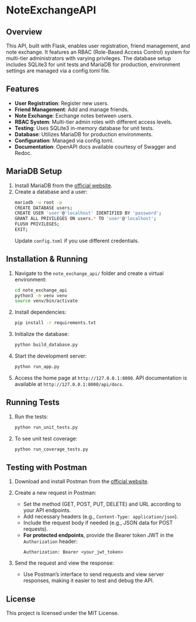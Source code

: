 # NoteExchangeAPI

## Overview

This API, built with Flask, enables user registration, friend management, and note exchange. It features an RBAC (Role-Based Access Control) system for multi-tier administrators with varying privileges. The database setup includes SQLite3 for unit tests and MariaDB for production, environment settings are managed via a config.toml file.

## Features

- **User Registration**: Register new users.
- **Friend Management**: Add and manage friends.
- **Note Exchange**: Exchange notes between users.
- **RBAC System**: Multi-tier admin roles with different access levels.
- **Testing**: Uses SQLite3 in-memory database for unit tests.
- **Database**: Utilizes MariaDB for production environments.
- **Configuration**: Managed via config.toml.
- **Documentation**: OpenAPI docs available courtesy of Swagger and Redoc.

## MariaDB Setup

1. Install MariaDB from the [official website](https://mariadb.org/).
2. Create a database and a user:
    ```bash
    mariadb -u root -p
    CREATE DATABASE users;
    CREATE USER 'user'@'localhost' IDENTIFIED BY 'password';
    GRANT ALL PRIVILEGES ON users.* TO 'user'@'localhost';
    FLUSH PRIVILEGES;
    EXIT;
    ```
    Update `config.toml` if you use different credentials.

## Installation & Running

1. Navigate to the `note_exchange_api/` folder and create a virtual environment:
    ```bash
    cd note_exchange_api
    python3 -m venv venv
    source venv/bin/activate
    ```

2. Install dependencies:
    ```bash
    pip install -r requirements.txt
    ```

3. Initialize the database:
    ```bash
    python build_database.py
    ```

4. Start the development server:
    ```bash
    python run_app.py
    ```

5. Access the home page at `http://127.0.0.1:8000`. API documentation is available at `http://127.0.0.1:8000/api/docs`.

## Running Tests

1. Run the tests:
    ```bash
    python run_unit_tests.py
    ```

2. To see unit test coverage:
    ```bash
    python run_coverage_tests.py
    ```

## Testing with Postman

1. Download and install Postman from the [official website](https://www.postman.com/downloads/).

2. Create a new request in Postman:
    - Set the method (GET, POST, PUT, DELETE) and URL according to your API endpoints.
    - Add necessary headers (e.g., `Content-Type: application/json`).
    - Include the request body if needed (e.g., JSON data for POST requests).
    - **For protected endpoints**, provide the Bearer token JWT in the `Authorization` header:
      ```
      Authorization: Bearer <your_jwt_token>
      ```

3. Send the request and view the response:
    - Use Postman’s interface to send requests and view server responses, making it easier to test and debug the API.

## License

This project is licensed under the MIT License.
